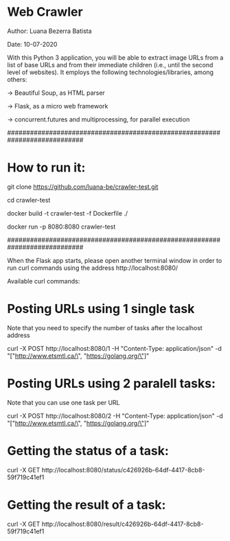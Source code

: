 # Web Crawler

Author: Luana Bezerra Batista

Date: 10-07-2020

With this Python 3 application, you will be able to extract image URLs from a list of base URLs and from their immediate children 
(i.e., until the second level of websites). It employs the following technologies/libraries, among others:

-> Beautiful Soup, as HTML parser

-> Flask, as a micro web framework

-> concurrent.futures and multiprocessing, for parallel execution

############################################################################
# How to run it:

git clone https://github.com/luana-be/crawler-test.git

cd crawler-test

docker build -t crawler-test -f Dockerfile ./

docker run -p 8080:8080 crawler-test

############################################################################

When the Flask app starts, please open another terminal window in order to run curl commands using the address http://localhost:8080/

Available curl commands:

# Posting URLs using 1 single task 
Note that you need to specify the number of tasks after the localhost address

curl -X POST http://localhost:8080/1 -H "Content-Type: application/json" -d "[\"http://www.etsmtl.ca/\", \"https://golang.org/\"]"
 
# Posting URLs using 2 paralell tasks:
Note that you can use one task per URL

curl -X POST http://localhost:8080/2 -H "Content-Type: application/json" -d "[\"http://www.etsmtl.ca/\", \"https://golang.org/\"]"
 
# Getting the status of a task:

curl -X GET http://localhost:8080/status/c426926b-64df-4417-8cb8-59f719c41ef1
 
# Getting the result of a task:

curl -X GET http://localhost:8080/result/c426926b-64df-4417-8cb8-59f719c41ef1
